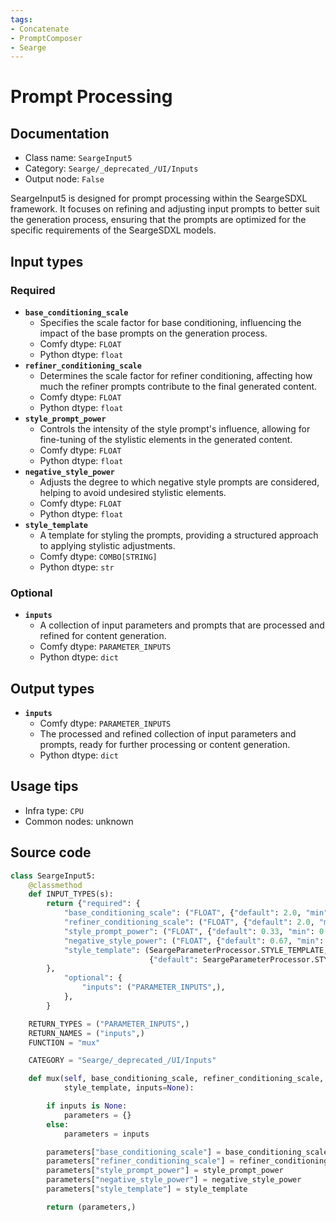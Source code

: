 ```yaml
---
tags:
- Concatenate
- PromptComposer
- Searge
---
```


# Prompt Processing
## Documentation
- Class name: `SeargeInput5`
- Category: `Searge/_deprecated_/UI/Inputs`
- Output node: `False`

SeargeInput5 is designed for prompt processing within the SeargeSDXL framework. It focuses on refining and adjusting input prompts to better suit the generation process, ensuring that the prompts are optimized for the specific requirements of the SeargeSDXL models.
## Input types
### Required
- **`base_conditioning_scale`**
    - Specifies the scale factor for base conditioning, influencing the impact of the base prompts on the generation process.
    - Comfy dtype: `FLOAT`
    - Python dtype: `float`
- **`refiner_conditioning_scale`**
    - Determines the scale factor for refiner conditioning, affecting how much the refiner prompts contribute to the final generated content.
    - Comfy dtype: `FLOAT`
    - Python dtype: `float`
- **`style_prompt_power`**
    - Controls the intensity of the style prompt's influence, allowing for fine-tuning of the stylistic elements in the generated content.
    - Comfy dtype: `FLOAT`
    - Python dtype: `float`
- **`negative_style_power`**
    - Adjusts the degree to which negative style prompts are considered, helping to avoid undesired stylistic elements.
    - Comfy dtype: `FLOAT`
    - Python dtype: `float`
- **`style_template`**
    - A template for styling the prompts, providing a structured approach to applying stylistic adjustments.
    - Comfy dtype: `COMBO[STRING]`
    - Python dtype: `str`
### Optional
- **`inputs`**
    - A collection of input parameters and prompts that are processed and refined for content generation.
    - Comfy dtype: `PARAMETER_INPUTS`
    - Python dtype: `dict`
## Output types
- **`inputs`**
    - Comfy dtype: `PARAMETER_INPUTS`
    - The processed and refined collection of input parameters and prompts, ready for further processing or content generation.
    - Python dtype: `dict`
## Usage tips
- Infra type: `CPU`
- Common nodes: unknown


## Source code
```python
class SeargeInput5:
    @classmethod
    def INPUT_TYPES(s):
        return {"required": {
            "base_conditioning_scale": ("FLOAT", {"default": 2.0, "min": 0.25, "max": 4.0, "step": 0.25}),
            "refiner_conditioning_scale": ("FLOAT", {"default": 2.0, "min": 0.25, "max": 4.0, "step": 0.25}),
            "style_prompt_power": ("FLOAT", {"default": 0.33, "min": 0.0, "max": 1.0, "step": 0.01}),
            "negative_style_power": ("FLOAT", {"default": 0.67, "min": 0.0, "max": 1.0, "step": 0.01}),
            "style_template": (SeargeParameterProcessor.STYLE_TEMPLATE,
                               {"default": SeargeParameterProcessor.STYLE_TEMPLATE[0]}),
        },
            "optional": {
                "inputs": ("PARAMETER_INPUTS",),
            },
        }

    RETURN_TYPES = ("PARAMETER_INPUTS",)
    RETURN_NAMES = ("inputs",)
    FUNCTION = "mux"

    CATEGORY = "Searge/_deprecated_/UI/Inputs"

    def mux(self, base_conditioning_scale, refiner_conditioning_scale, style_prompt_power, negative_style_power,
            style_template, inputs=None):

        if inputs is None:
            parameters = {}
        else:
            parameters = inputs

        parameters["base_conditioning_scale"] = base_conditioning_scale
        parameters["refiner_conditioning_scale"] = refiner_conditioning_scale
        parameters["style_prompt_power"] = style_prompt_power
        parameters["negative_style_power"] = negative_style_power
        parameters["style_template"] = style_template

        return (parameters,)

```
